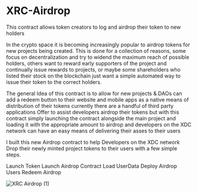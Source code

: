 # XRC-Airdrop
This contract allows token creators to log and airdrop their token to new holders

In the crypto space it is becoming increasingly popular to airdrop tokens for new projects being created. This is done for a collection of reasons, some focus on decentralization and try to widend the maximum reach of possible holders, others want to reward early supporters of the project and continually issue rewards to projects, or maybe some shareholders who listed their stock on the blockchain just want a simple automated way to issue their token to the correct holders.


The general Idea of this contract is to allow for new projects & DAOs can add a redeem button to their website and mobile apps as a native means of distribution of their tokens currently there are a handful of third party applications Offer to assist developers airdrop their tokens but with this contract simply launching the contract alongside the main project and loading it with the appropriate amount to airdrop and developers on the XDC network can have an easy means of delivering their asses to their users 

I built this new Airdrop contract to help Developers on the XDC network Drop their newly minted project tokens to their users with a few simple steps.

Launch Token
Launch Airdrop Contract
Load UserData
Deploy Airdrop
Users Redeem Airdrop

![XRC Airdrop (1)](https://user-images.githubusercontent.com/16103963/157558351-f95a71ea-fa8d-49c5-9988-5e9f7fcead84.png)

